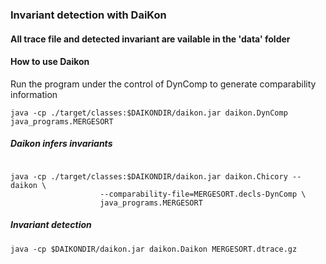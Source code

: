 ### Invariant detection with DaiKon


#### All trace file and detected invariant are vailable in the 'data' folder

#### How to use Daikon

Run the program under the control of DynComp to generate comparability information
```
java -cp ./target/classes:$DAIKONDIR/daikon.jar daikon.DynComp java_programs.MERGESORT

```

##### Daikon infers invariants
```

java -cp ./target/classes:$DAIKONDIR/daikon.jar daikon.Chicory --daikon \
                    --comparability-file=MERGESORT.decls-DynComp \
                    java_programs.MERGESORT
```

##### Invariant detection
```
java -cp $DAIKONDIR/daikon.jar daikon.Daikon MERGESORT.dtrace.gz

```

